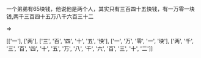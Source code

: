 一个弟弟有65块钱，他说他是两个人，其实只有三百四十五快钱，有一万零一块钱,两千三百四十五万八千六百三十二

=>

[['一'], ['两'], ['三', '百', '四', '十', '五', '快'], ['一', '万', '零', '一', '块'], ['两', '千', '三', '百', '四', '十', '五', '万', '八', '千', '六', '百', '三', '十', '二']]